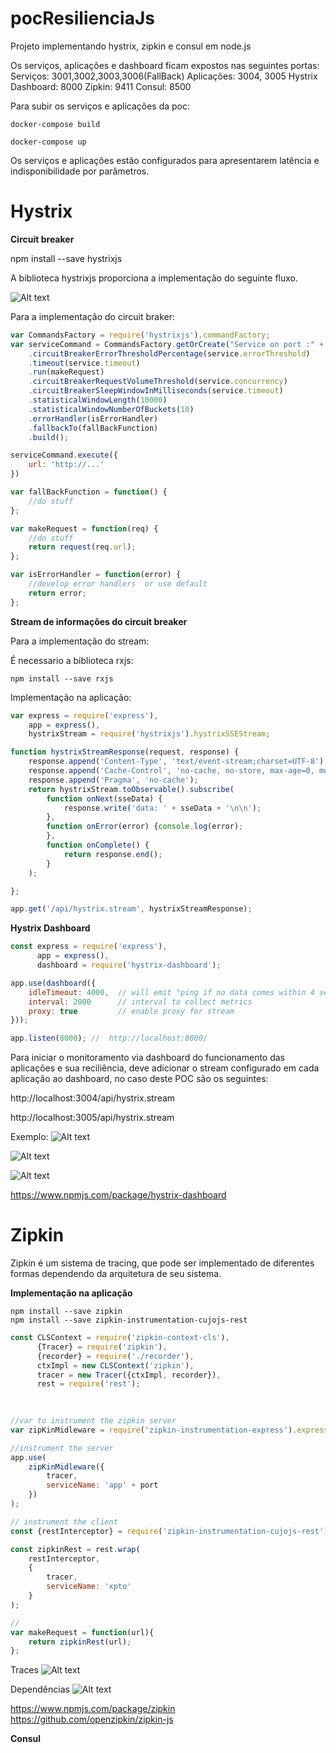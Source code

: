 # pocResilienciaJs
Projeto implementando hystrix, zipkin e consul em node.js

Os serviços, aplicações e dashboard ficam expostos nas seguintes portas: 
Serviços: 3001,3002,3003,3006(FallBack)
Aplicações: 3004, 3005
Hystrix Dashboard: 8000
Zipkin: 9411
Consul: 8500

Para subir os serviços e aplicações da poc:

```Batchfile
docker-compose build

docker-compose up
```

Os serviços e aplicações estão configurados para apresentarem latência e indisponibilidade por parâmetros.

<h1>
    <b>Hystrix</b>
</h1>

<b>Circuit breaker</b>

npm install --save hystrixjs

A biblioteca hystrixjs proporciona a implementação do seguinte fluxo.

![Alt text](./img/README/2583105901.png?raw=true "HystrixFlow")

Para a implementação do circuit braker:

```javascript
var CommandsFactory = require('hystrixjs').commandFactory;
var serviceCommand = CommandsFactory.getOrCreate("Service on port :" + service.port + ":" + port)
    .circuitBreakerErrorThresholdPercentage(service.errorThreshold)
    .timeout(service.timeout)
    .run(makeRequest)
    .circuitBreakerRequestVolumeThreshold(service.concurrency)
    .circuitBreakerSleepWindowInMilliseconds(service.timeout)
    .statisticalWindowLength(10000)
    .statisticalWindowNumberOfBuckets(10)
    .errorHandler(isErrorHandler)
    .fallbackTo(fallBackFunction)
    .build();

serviceCommand.execute({
    url: 'http://...'
})

var fallBackFunction = function() {
    //do stuff
};

var makeRequest = function(req) {
    //do stuff
    return request(req.url);
};

var isErrorHandler = function(error) {
    //develop error handlers  or use default
    return error;
};

```

<b>Stream de informações do circuit breaker</b>

Para a implementação do stream:

É necessario a biblioteca rxjs:

```Batchfile
npm install --save rxjs
```

Implementação na aplicação:

```javascript
var express = require('express'),
    app = express(),
    hystrixStream = require('hystrixjs').hystrixSSEStream;

function hystrixStreamResponse(request, response) {
    response.append('Content-Type', 'text/event-stream;charset=UTF-8');
    response.append('Cache-Control', 'no-cache, no-store, max-age=0, must-revalidate');
    response.append('Pragma', 'no-cache');
    return hystrixStream.toObservable().subscribe(
        function onNext(sseData) {
            response.write('data: ' + sseData + '\n\n');
        },
        function onError(error) {console.log(error);
        },
        function onComplete() {
            return response.end();
        }
    );

};

app.get('/api/hystrix.stream', hystrixStreamResponse);
```

<b>Hystrix Dashboard</b>

```javascript
const express = require('express'),
      app = express(),
      dashboard = require('hystrix-dashboard');

app.use(dashboard({
    idleTimeout: 4000,  // will emit "ping if no data comes within 4 seconds,
    interval: 2000      // interval to collect metrics
    proxy: true         // enable proxy for stream
}));

app.listen(8000); //  http://localhost:8000/
```

Para iniciar o monitoramento via dashboard do funcionamento das aplicações e sua reciliência, deve adicionar o stream configurado em cada aplicação ao dashboard, no caso deste POC são os seguintes:

http://localhost:3004/api/hystrix.stream

http://localhost:3005/api/hystrix.stream

Exemplo: 
![Alt text](./img/README/2F8cCD.jpg?raw=true "Hystrix")

![Alt text](./img/README/DJEMtp.jpg?raw=true "HystrixStream1")

![Alt text](./img/README/ZA6i1q.jpg?raw=true "HystrixStream2")

https://www.npmjs.com/package/hystrix-dashboard

<h1>
    <b>Zipkin</b>
</h1>

Zipkin é um sistema de tracing, que pode ser implementado de diferentes formas dependendo da arquitetura de seu sistema.

<b>Implementação na aplicação</b>

```Batchfile
npm install --save zipkin
npm install --save zipkin-instrumentation-cujojs-rest
```

```javascript
const CLSContext = require('zipkin-context-cls'),
      {Tracer} = require('zipkin'),
      {recorder} = require('./recorder'),
      ctxImpl = new CLSContext('zipkin'),
      tracer = new Tracer({ctxImpl, recorder}),
      rest = require('rest');
      
      

//var to instrument the zipkin server           
var zipKinMidleware = require('zipkin-instrumentation-express').expressMiddleware;

//instrument the server
app.use(
    zipKinMidleware({
        tracer,
        serviceName: 'app' + port
    })
);

// instrument the client
const {restInterceptor} = require('zipkin-instrumentation-cujojs-rest');

const zipkinRest = rest.wrap(
    restInterceptor, 
    {
        tracer, 
        serviceName: 'xpto'
    }
);

//
var makeRequest = function(url){
    return zipkinRest(url);
};
```

Traces
![Alt text](./img/README/vXx02Q.jpg?raw=true "ZipkinTraces")

Dependências
![Alt text](./img/README/DJdkLG.jpg?raw=true "ZipkinDependences")

https://www.npmjs.com/package/zipkin
https://github.com/openzipkin/zipkin-js

<b>Consul</b>








